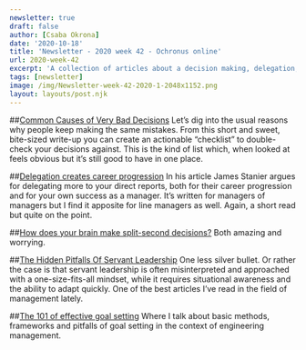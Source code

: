 ```yaml
---
newsletter: true
draft: false
author: [Csaba Okrona]
date: '2020-10-18'
title: 'Newsletter - 2020 week 42 - Ochronus online'
url: 2020-week-42
excerpt: 'A collection of articles about a decision making, delegation, pitfalls of servant leadership and effective goal setting.'
tags: [newsletter]
image: /img/Newsletter-week-42-2020-1-2048x1152.png
layout: layouts/post.njk
---
```


##[Common Causes of Very Bad Decisions](https://www.collaborativefund.com/blog/bad-decisions/)
Let’s dig into the usual reasons why people keep making the same mistakes. From this short and sweet, bite-sized write-up you can create an actionable “checklist” to double-check your decisions against. This is the kind of list which, when looked at feels obvious but it’s still good to have in one place.

##[Delegation creates career progression](https://www.theengineeringmanager.com/managing-managers/delegation-creates-career-progression/)
In his article James Stanier argues for delegating more to your direct reports, both for their career progression and for your own success as a manager. It’s written for managers of managers but I find it apposite for line managers as well. Again, a short read but quite on the point.

##[How does your brain make split-second decisions?](https://bigthink.com/mind-brain/split-decision-making-process)
Both amazing and worrying.

##[The Hidden Pitfalls Of Servant Leadership](https://www.forbes.com/sites/renitakalhorn/2020/09/02/the-hidden-pitfalls-of-servant-leadership/)
One less silver bullet. Or rather the case is that servant leadership is often misinterpreted and approached with a one-size-fits-all mindset, while it requires situational awareness and the ability to adapt quickly. One of the best articles I’ve read in the field of management lately.

##[The 101 of effective goal setting](https://ochronus.online/goal-setting/)
Where I talk about basic methods, frameworks and pitfalls of goal setting in the context of engineering management.
